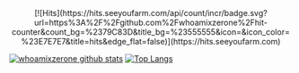 <!--
**whoamixzerone/whoamixzerone** is a ✨ _special_ ✨ repository because its `README.md` (this file) appears on your GitHub profile.

Here are some ideas to get you started:

- 🔭 I’m currently working on ...
- 🌱 I’m currently learning ...
- 👯 I’m looking to collaborate on ...
- 🤔 I’m looking for help with ...
- 💬 Ask me about ...
- 📫 How to reach me: ...
- 😄 Pronouns: ...
- ⚡ Fun fact: ...
-->

<div align=center>
[![Hits](https://hits.seeyoufarm.com/api/count/incr/badge.svg?url=https%3A%2F%2Fgithub.com%2Fwhoamixzerone%2Fhit-counter&count_bg=%2379C83D&title_bg=%23555555&icon=&icon_color=%23E7E7E7&title=hits&edge_flat=false)](https://hits.seeyoufarm.com)
</div>

[![whoamixzerone github stats](https://github-readme-stats.vercel.app/api?username=whoamixzerone&show_icons=true&theme=dracula)](https://github.com/whoamixzerone/github-readme-stats)
[![Top Langs](https://github-readme-stats.vercel.app/api/top-langs/?username=whoamixzerone&layout=compact&theme=dracula)](https://github.com/whoamixzerone)
<!--
<div align=center>	
[![Tech Blog Badge](http://img.shields.io/badge/-Tech%20blog-black?style=flat-square&logo=github&link=https://whoamixzerone.github.io/)](https://whoamixzerone.github.io/) 
[![Daily DevBlog](https://img.shields.io/badge/website-%23.svg?&style=flat-square&&logo=www&logoColor=white&&link=http://daily-devblog.com)](http://daily-devblog.com)
</div>
-->
<!--
[![Linkedin Badge](https://img.shields.io/badge/-LinkedIn-blue?style=flat-square&logo=Linkedin&logoColor=white&link=https://www.linkedin.com/in/%ED%83%9C%EA%B4%80-%EA%B6%8C-517825129/)](https://www.linkedin.com/in/%ED%83%9C%EA%B4%80-%EA%B6%8C-517825129/) 
[![Facebook Badge](https://img.shields.io/badge/-Facebook-1877f2?style=flat-square&logo=facebook&logoColor=white&link=https://www.facebook.com/taetaetae0)](https://www.facebook.com/id) 
[![Instagram Badge](https://img.shields.io/badge/-Instagram-dd2a7b?style=flat-square&logo=instagram&logoColor=white&link=https://www.instagram.com/id/)](https://www.instagram.com/id/) 
-->
